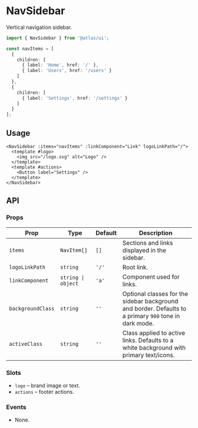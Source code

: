 # NavSidebar

Vertical navigation sidebar.

```ts
import { NavSidebar } from '@atlas/ui';

const navItems = [
  {
    children: [
      { label: 'Home', href: '/' },
      { label: 'Users', href: '/users' }
    ]
  },
  {
    children: [
      { label: 'Settings', href: '/settings' }
    ]
  }
];
```

## Usage

```vue
<NavSidebar :items="navItems" :linkComponent="Link" logoLinkPath="/">
  <template #logo>
    <img src="/logo.svg" alt="Logo" />
  </template>
  <template #actions>
    <Button label="Settings" />
  </template>
</NavSidebar>
```

## API

### Props
| Prop | Type | Default | Description |
| ---- | ---- | ------- | ----------- |
| `items` | `NavItem[]` | `[]` | Sections and links displayed in the sidebar. |
| `logoLinkPath` | `string` | `'/'` | Root link. |
| `linkComponent` | `string \| object` | `'a'` | Component used for links. |
| `backgroundClass` | `string` | `''` | Optional classes for the sidebar background and border. Defaults to a primary `900` tone in dark mode. |
| `activeClass` | `string` | `''` | Class applied to active links. Defaults to a white background with primary text/icons. |

### Slots
- `logo` – brand image or text.
- `actions` – footer actions.

### Events
- None.
